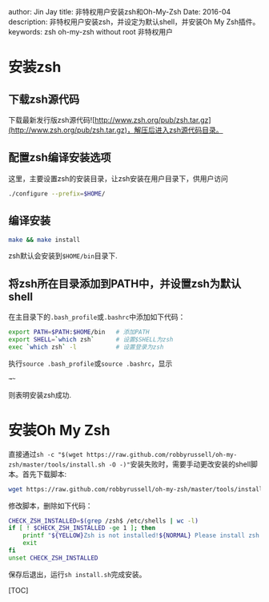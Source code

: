author: Jin Jay
title: 非特权用户安装zsh和Oh-My-Zsh
Date: 2016-04
description: 非特权用户安装zsh，并设定为默认shell，并安装Oh My Zsh插件。
keywords: zsh
          oh-my-zsh
          without root
          非特权用户

# 安装zsh
## 下载zsh源代码
下载最新发行版zsh源代码![http://www.zsh.org/pub/zsh.tar.gz](http://www.zsh.org/pub/zsh.tar.gz)，解压后进入zsh源代码目录。

## 配置zsh编译安装选项
这里，主要设置zsh的安装目录，让zsh安装在用户目录下，供用户访问
```bash
./configure --prefix=$HOME/
```

## 编译安装
```bash
make && make install
```
zsh默认会安装到`$HOME/bin`目录下.

## 将zsh所在目录添加到PATH中，并设置zsh为默认shell
在主目录下的`.bash_profile`或`.bashrc`中添加如下代码：
```bash
export PATH=$PATH:$HOME/bin   # 添加PATH
export SHELL=`which zsh`      # 设置$SHELL为zsh
exec `which zsh` -l           # 设置登录为zsh
```
执行`source .bash_profile`或`source .bashrc`，显示
```sh
→~
```
则表明安装zsh成功.

# 安装Oh My Zsh
直接通过`sh -c "$(wget https://raw.github.com/robbyrussell/oh-my-zsh/master/tools/install.sh -O -)"`安装失败时，需要手动更改安装的shell脚本。首先下载脚本:
```sh
wget https://raw.github.com/robbyrussell/oh-my-zsh/master/tools/install.sh
```

修改脚本，删除如下代码：
```sh
CHECK_ZSH_INSTALLED=$(grep /zsh$ /etc/shells | wc -l)
if [ ! $CHECK_ZSH_INSTALLED -ge 1 ]; then
    printf "${YELLOW}Zsh is not installed!${NORMAL} Please install zsh first!\n"
    exit
fi
unset CHECK_ZSH_INSTALLED
```

保存后退出，运行`sh install.sh`完成安装。


[TOC]